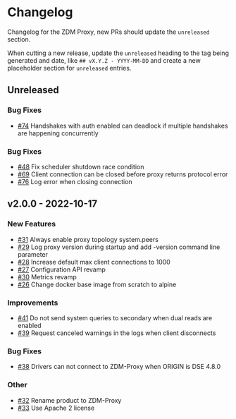 # Changelog

Changelog for the ZDM Proxy, new PRs should update the `unreleased` section.

When cutting a new release, update the `unreleased` heading to the tag being generated and date, like `## vX.Y.Z - YYYY-MM-DD` and create a new placeholder section for  `unreleased` entries.

## Unreleased

### Bug Fixes

* [#74](https://github.com/datastax/zdm-proxy/issues/74)  Handshakes with auth enabled can deadlock if multiple handshakes are happening concurrently

### Bug Fixes

* [#48](https://github.com/datastax/zdm-proxy/issues/48) Fix scheduler shutdown race condition
* [#69](https://github.com/datastax/zdm-proxy/issues/69) Client connection can be closed before proxy returns protocol error
* [#76](https://github.com/datastax/zdm-proxy/issues/76) Log error when closing connection

## v2.0.0 - 2022-10-17

### New Features

* [#31](https://github.com/datastax/zdm-proxy/issues/31) Always enable proxy topology system.peers
* [#29](https://github.com/datastax/zdm-proxy/issues/29) Log proxy version during startup and add -version command line parameter
* [#28](https://github.com/datastax/zdm-proxy/issues/28) Increase default max client connections to 1000
* [#27](https://github.com/datastax/zdm-proxy/issues/27) Configuration API revamp
* [#30](https://github.com/datastax/zdm-proxy/issues/30) Metrics revamp
* [#26](https://github.com/datastax/zdm-proxy/issues/26) Change docker base image from scratch to alpine

### Improvements

* [#41](https://github.com/datastax/zdm-proxy/issues/41) Do not send system queries to secondary when dual reads are enabled
* [#39](https://github.com/datastax/zdm-proxy/issues/39) Request canceled warnings in the logs when client disconnects

### Bug Fixes

* [#38](https://github.com/datastax/zdm-proxy/issues/38) Drivers can not connect to ZDM-Proxy when ORIGIN is DSE 4.8.0

### Other

* [#32](https://github.com/datastax/zdm-proxy/issues/32) Rename product to ZDM-Proxy
* [#33](https://github.com/datastax/zdm-proxy/issues/33) Use Apache 2 license
